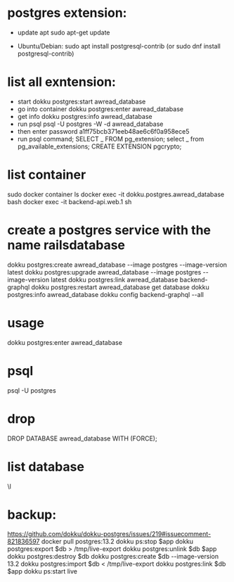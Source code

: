 # postgres extension:

- update apt
  sudo apt-get update

- Ubuntu/Debian:
  sudo apt install postgresql-contrib
  (or sudo dnf install postgresql-contrib)

# list all exntension:

- start
  dokku postgres:start awread_database
- go into container
  dokku postgres:enter awread_database
- get info
  dokku postgres:info awread_database
- run psql
  psql -U postgres -W -d awread_database
- then enter password
  a1ff75bcb371eeb48ae6c6f0a958ece5
- run psql command;
  SELECT _ FROM pg_extension;
  select _ from pg_available_extensions;
  CREATE EXTENSION pgcrypto;

# list container

sudo docker container ls
docker exec -it dokku.postgres.awread_database bash
docker exec -it backend-api.web.1 sh

# create a postgres service with the name railsdatabase

dokku postgres:create awread_database --image postgres --image-version latest
dokku postgres:upgrade awread_database --image postgres --image-version latest
dokku postgres:link awread_database backend-graphql
dokku postgres:restart awread_database
get database
dokku postgres:info awread_database
dokku config backend-graphql --all

# usage

dokku postgres:enter awread_database

# psql

psql -U postgres

# drop

DROP DATABASE awread_database WITH (FORCE);

# list database

\l

# backup:

https://github.com/dokku/dokku-postgres/issues/219#issuecomment-821836597
docker pull postgres:13.2
dokku ps:stop $app
dokku postgres:export $db > /tmp/live-export
dokku postgres:unlink $db $app
dokku postgres:destroy $db
dokku postgres:create $db --image-version 13.2
dokku postgres:import $db < /tmp/live-export
dokku postgres:link $db $app
dokku ps:start live
